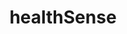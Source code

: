 ---
layout: landing
title: 'healthSense'
logo: /assets/images/menu-logos/healthsense.svg
url: '#'
order: 3
---
